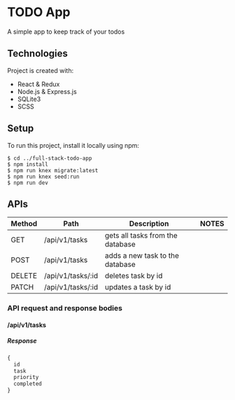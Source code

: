 
# TODO App
A simple app to keep track of your todos

## Technologies
Project is created with:
* React & Redux
* Node.js & Express.js
* SQLite3
* SCSS

## Setup
To run this project, install it locally using npm:
```
$ cd ../full-stack-todo-app
$ npm install
$ npm run knex migrate:latest
$ npm run knex seed:run
$ npm run dev
```

## APIs

| Method | Path | Description | NOTES |
|---|---|---|---|
| GET | /api/v1/tasks | gets all tasks from the database
| POST | /api/v1/tasks | adds a new task to the database
| DELETE | /api/v1/tasks/:id | deletes task by id
| PATCH | /api/v1/tasks/:id | updates a task by id

### API request and response bodies
#### /api/v1/tasks

##### _Response_

```js 
{
  id
  task
  priority
  completed
}
```
